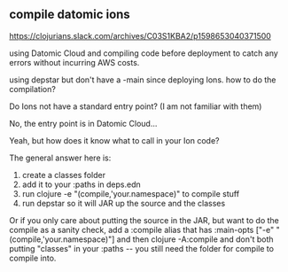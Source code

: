## compile datomic ions


https://clojurians.slack.com/archives/C03S1KBA2/p1598653040371500

using Datomic Cloud and compiling code before deployment to catch any errors without incurring AWS costs.

using depstar but don't have a -main since deploying Ions. how to do the compilation?

Do Ions not have a standard entry point?
(I am not familiar with them)

No, the entry point is in Datomic Cloud...

Yeah, but how does it know what to call in your Ion code?

The general answer here is:
1. create a classes folder
2. add it to your :paths in deps.edn
3. run clojure -e "(compile,'your.namespace)" to compile stuff
4. run depstar so it will JAR up the source and the classes

Or if you only care about putting the source in the JAR, but want to do the compile as a sanity check, add a :compile alias that has :main-opts ["-e" "(compile,'your.namespace)"] and then clojure -A:compile and don't both putting "classes" in your :paths -- you still need the folder for compile to compile into.
